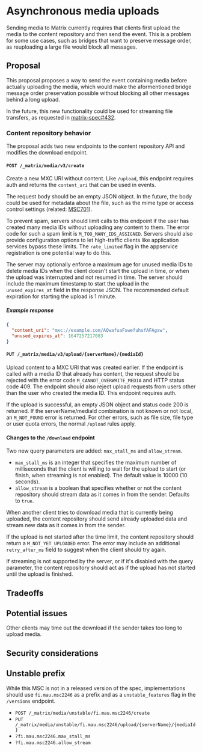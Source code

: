 # Asynchronous media uploads
Sending media to Matrix currently requires that clients first upload the media
to the content repository and then send the event. This is a problem for some
use cases, such as bridges that want to preserve message order, as reuploading
a large file would block all messages.

## Proposal
This proposal proposes a way to send the event containing media before actually
uploading the media, which would make the aformentioned bridge message order
preservation possible without blocking all other messages behind a long upload.

In the future, this new functionality could be used for streaming file
transfers, as requested in [matrix-spec#432].

### Content repository behavior
The proposal adds two new endpoints to the content repository API and modifies
the download endpoint.

#### `POST /_matrix/media/v3/create`
Create a new MXC URI without content. Like `/upload`, this endpoint requires
auth and returns the `content_uri` that can be used in events.

The request body should be an empty JSON object. In the future, the body could
be used for metadata about the file, such as the mime type or access control
settings (related: [MSC701]).

To prevent spam, servers should limit calls to this endpoint if the user has
created many media IDs without uploading any content to them. The error code
for such a spam limit is `M_TOO_MANY_IDS_ASSIGNED`. Servers should also provide
configuration options to let high-traffic clients like application services
bypass these limits. The `rate_limited` flag in the appservice registration is
one potential way to do this.

The server may optionally enforce a maximum age for unused media IDs to delete
media IDs when the client doesn't start the upload in time, or when the upload
was interrupted and not resumed in time. The server should include the maximum
timestamp to start the upload in the `unused_expires_at` field in the response
JSON. The recommended default expiration for starting the upload is 1 minute.

##### Example response
```json
{
  "content_uri": "mxc://example.com/AQwafuaFswefuhsfAFAgsw",
  "unused_expires_at": 1647257217083
}
```

#### `PUT /_matrix/media/v3/upload/{serverName}/{mediaId}`
Upload content to a MXC URI that was created earlier. If the endpoint is called
with a media ID that already has content, the request should be rejected with
the error code `M_CANNOT_OVERWRITE_MEDIA` and HTTP status code 409. The endpoint
should also reject upload requests from users other than the user who created
the media ID. This endpoint requires auth.

If the upload is successful, an empty JSON object and status code 200 is
returned. If the serverName/mediaId combination is not known or not local, an
`M_NOT_FOUND` error is returned. For other errors, such as file size, file type
or user quota errors, the normal `/upload` rules apply.

#### Changes to the `/download` endpoint
Two new query parameters are added: `max_stall_ms` and `allow_stream`.

* `max_stall_ms` is an integer that specifies the maximum number of milliseconds
  that the client is willing to wait for the upload to start (or finish, when
  streaming is not enabled). The default value is 10000 (10 seconds).
* `allow_stream` is a boolean that specifies whether or not the content
  repository should stream data as it comes in from the sender. Defaults to
  `true`.

When another client tries to download media that is currently being uploaded,
the content repository should send already uploaded data and stream new data as
it comes in from the sender.

If the upload is not started after the time limit, the content repository
should return a `M_NOT_YET_UPLOADED` error. The error may include an additional
`retry_after_ms` field to suggest when the client should try again.

If streaming is not supported by the server, or if it's disabled with the query
parameter, the content repository should act as if the upload has not started
until the upload is finished.

## Tradeoffs

## Potential issues
Other clients may time out the download if the sender takes too long to upload
media.

## Security considerations

## Unstable prefix
While this MSC is not in a released version of the spec, implementations should
use `fi.mau.msc2246` as a prefix and as a `unstable_features` flag in the
`/versions` endpoint.

* `POST /_matrix/media/unstable/fi.mau.msc2246/create`
* `PUT /_matrix/media/unstable/fi.mau.msc2246/upload/{serverName}/{mediaId}`
* `?fi.mau.msc2246.max_stall_ms`
* `?fi.mau.msc2246.allow_stream`

[matrix-spec#432]: https://github.com/matrix-org/matrix-spec/issues/432
[MSC701]: https://github.com/matrix-org/matrix-doc/issues/701
